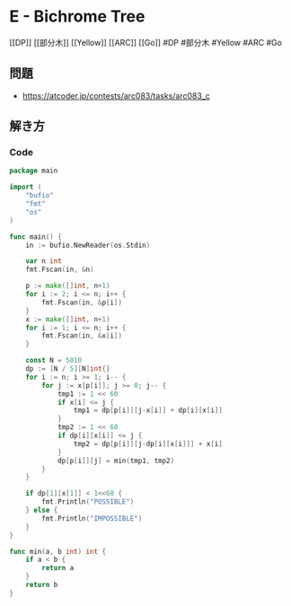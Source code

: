 # E - Bichrome Tree
[[DP]] [[部分木]] [[Yellow]] [[ARC]] [[Go]]
#DP #部分木 #Yellow #ARC #Go 

## 問題
- https://atcoder.jp/contests/arc083/tasks/arc083_c

## 解き方
### Code
```go
package main

import (
	"bufio"
	"fmt"
	"os"
)

func main() {
	in := bufio.NewReader(os.Stdin)

	var n int
	fmt.Fscan(in, &n)

	p := make([]int, n+1)
	for i := 2; i <= n; i++ {
		fmt.Fscan(in, &p[i])
	}
	x := make([]int, n+1)
	for i := 1; i <= n; i++ {
		fmt.Fscan(in, &x[i])
	}

	const N = 5010
	dp := [N / 5][N]int{}
	for i := n; i >= 1; i-- {
		for j := x[p[i]]; j >= 0; j-- {
			tmp1 := 1 << 60
			if x[i] <= j {
				tmp1 = dp[p[i]][j-x[i]] + dp[i][x[i]]
			}
			tmp2 := 1 << 60
			if dp[i][x[i]] <= j {
				tmp2 = dp[p[i]][j-dp[i][x[i]]] + x[i]
			}
			dp[p[i]][j] = min(tmp1, tmp2)
		}
	}

	if dp[1][x[1]] < 1<<60 {
		fmt.Println("POSSIBLE")
	} else {
		fmt.Println("IMPOSSIBLE")
	}
}

func min(a, b int) int {
	if a < b {
		return a
	}
	return b
}
```
